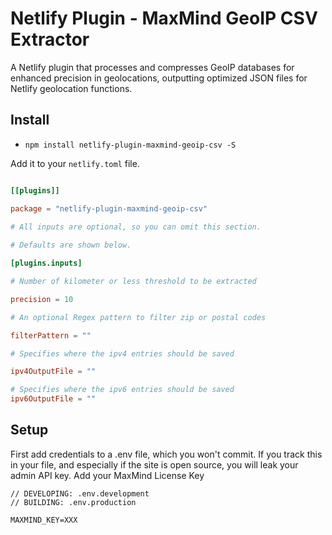 # Netlify Plugin - MaxMind GeoIP CSV Extractor

A Netlify plugin that processes and compresses GeoIP databases for enhanced precision in geolocations, outputting optimized JSON files for Netlify geolocation functions.


## Install
* `npm install netlify-plugin-maxmind-geoip-csv -S`

Add it to your `netlify.toml` file.  

```toml

[[plugins]]

package = "netlify-plugin-maxmind-geoip-csv"
  
# All inputs are optional, so you can omit this section.

# Defaults are shown below.

[plugins.inputs]

# Number of kilometer or less threshold to be extracted

precision = 10

# An optional Regex pattern to filter zip or postal codes

filterPattern = ""

# Specifies where the ipv4 entries should be saved

ipv4OutputFile = ""

# Specifies where the ipv6 entries should be saved 
ipv6OutputFile = ""

```


## Setup

First add credentials to a .env file, which you won't commit. If you track this in your file, and especially if the site is open source, you will leak your admin API key. Add your MaxMind License Key

```
// DEVELOPING: .env.development
// BUILDING: .env.production

MAXMIND_KEY=XXX
```
